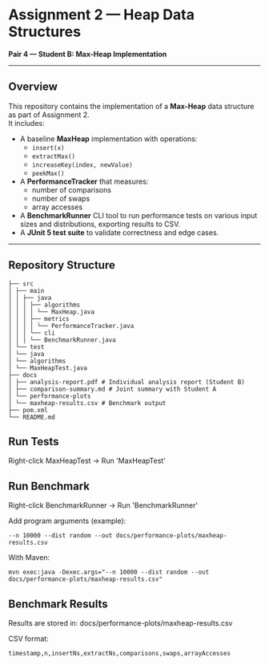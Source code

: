# Assignment 2 — Heap Data Structures
**Pair 4 — Student B: Max-Heap Implementation**

---

##  Overview
This repository contains the implementation of a **Max-Heap** data structure as part of Assignment 2.  
It includes:
- A baseline **MaxHeap** implementation with operations:
    - `insert(x)`
    - `extractMax()`
    - `increaseKey(index, newValue)`
    - `peekMax()`
- A **PerformanceTracker** that measures:
    - number of comparisons
    - number of swaps
    - array accesses
- A **BenchmarkRunner** CLI tool to run performance tests on various input sizes and distributions, exporting results to CSV.
- A **JUnit 5 test suite** to validate correctness and edge cases.

---

##  Repository Structure
```
├── src
│ ├── main
│ │ ├── java
│ │ │ ├── algorithms
│ │ │ │ └── MaxHeap.java
│ │ │ ├── metrics
│ │ │ │ └── PerformanceTracker.java
│ │ │ └── cli
│ │ │ └── BenchmarkRunner.java
│ └── test
│ └── java
│ └── algorithms
│ └── MaxHeapTest.java
├── docs
│ ├── analysis-report.pdf # Individual analysis report (Student B)
│ ├── comparison-summary.md # Joint summary with Student A
│ └── performance-plots
│ └── maxheap-results.csv # Benchmark output
├── pom.xml
└── README.md
```
## Run Tests
Right-click MaxHeapTest → Run 'MaxHeapTest'

## Run Benchmark
Right-click BenchmarkRunner → Run 'BenchmarkRunner'

Add program arguments (example):
~~~
--n 10000 --dist random --out docs/performance-plots/maxheap-results.csv
~~~
With Maven:
~~~
mvn exec:java -Dexec.args="--n 10000 --dist random --out docs/performance-plots/maxheap-results.csv"
~~~

## Benchmark Results

Results are stored in: docs/performance-plots/maxheap-results.csv

CSV format:
```
timestamp,n,insertNs,extractNs,comparisons,swaps,arrayAccesses
```
